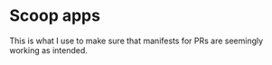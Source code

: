 # Scoop apps

This is what I use to make sure that manifests for PRs are seemingly working as intended.

